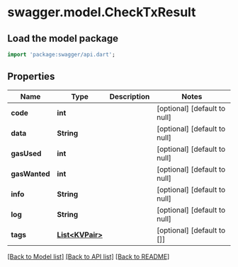 # swagger.model.CheckTxResult

## Load the model package
```dart
import 'package:swagger/api.dart';
```

## Properties
Name | Type | Description | Notes
------------ | ------------- | ------------- | -------------
**code** | **int** |  | [optional] [default to null]
**data** | **String** |  | [optional] [default to null]
**gasUsed** | **int** |  | [optional] [default to null]
**gasWanted** | **int** |  | [optional] [default to null]
**info** | **String** |  | [optional] [default to null]
**log** | **String** |  | [optional] [default to null]
**tags** | [**List&lt;KVPair&gt;**](KVPair.md) |  | [optional] [default to []]

[[Back to Model list]](../README.md#documentation-for-models) [[Back to API list]](../README.md#documentation-for-api-endpoints) [[Back to README]](../README.md)


